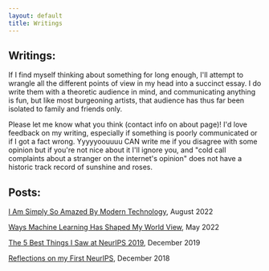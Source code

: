 ```yaml
---
layout: default
title: Writings 
---
```


## Writings:

If I find myself thinking about something for long enough, I'll attempt to wrangle all the different points of view in my head into a succinct essay. I do write them with a theoretic audience in mind, and communicating anything is fun, but like most burgeoning artists, that audience has thus far been isolated to family and friends only. 

Please let me know what you think (contact info on about page)! I'd love feedback on my writing, especially if something is poorly communicated or if I got a fact wrong. Yyyyyoouuuu CAN write me if you disagree with some opinion but if you're not nice about it I'll ignore you, and "cold call complaints about a stranger on the internet's opinion" does not have a historic track record of sunshine and roses. 


## Posts:


[I Am Simply So Amazed By Modern Technology](../modern_technology),  August 2022

<!-- [Dota Players Really Should Be Nicer to Each Other](../dota),   June 2022  -->

[Ways Machine Learning Has Shaped My World View](../ml_concepts),  May 2022

<!-- [Personal Opinions](../opinions), April 2022 -->

<!-- [Evolution Does Not Achieve the Best Solution](/404.html),  April 2022 -->

[The 5 Best Things I Saw at NeurIPS 2019](../2019-Neurips),  December 2019

[Reflections on my First NeurIPS](/2018-12-13-NeurIPS-A-Beginners-Guide),  December 2018
